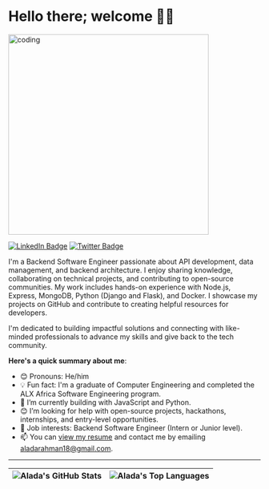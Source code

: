# Hello there; welcome 👋🏾

<img src = 'https://cdn.dribbble.com/users/1162077/screenshots/3848914/media/7ed7d5ca074b48b328150e5a231e8d1f.gif' alt = 'coding' width = '400px'>

[![LinkedIn Badge](https://img.shields.io/badge/-LinkedIn-blue?style=for-the-badge&logo=Linkedin&logoColor=white)](https://www.linkedin.com/in/abdulrahman-yakub-alada) 
[![Twitter Badge](https://img.shields.io/badge/-Twitter-1ca0f1?style=for-the-badge&logo=twitter&logoColor=white)](https://twitter.com/Alada_jr)


I'm a Backend Software Engineer passionate about API development, data management, and backend architecture. I enjoy sharing knowledge, collaborating on technical projects, and contributing to open-source communities. My work includes hands-on experience with Node.js, Express, MongoDB, Python (Django and Flask), and Docker. I showcase my projects on GitHub and contribute to creating helpful resources for developers.

I'm dedicated to building impactful solutions and connecting with like-minded professionals to advance my skills and give back to the tech community.

**Here's a quick summary about me**:

- 😊 Pronouns: He/him
- 💡 Fun fact:  I'm a graduate of Computer Engineering and completed the ALX Africa Software Engineering program.
- 🌱 I’m currently building with JavaScript and Python.
- 😊 I’m looking for help with open-source projects, hackathons, internships, and entry-level opportunities.
- 💼 Job interests: Backend Software Engineer (Intern or Junior level).
- 📫 You can [view my resume](#) and contact me by emailing aladarahman18@gmail.com.

---

| ![Alada's GitHub Stats](https://github-readme-stats.vercel.app/api?username=Aladaabdul&show_icons=true&include_all_commits=true&hide_border=true) | ![Alada's Top Languages](https://github-readme-stats.vercel.app/api/top-langs/?username=Aladaabdul&langs_count=8&layout=compact&hide_border=true) |
| ------------- | ------------- |

